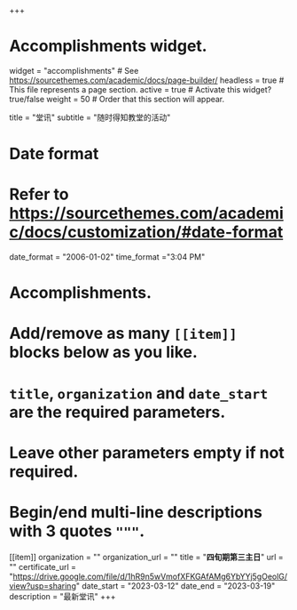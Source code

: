 +++
# Accomplishments widget.
widget = "accomplishments"  # See https://sourcethemes.com/academic/docs/page-builder/
headless = true  # This file represents a page section.
active = true  # Activate this widget? true/false
weight = 50  # Order that this section will appear.

title = "堂讯"
subtitle = "随时得知教堂的活动"

# Date format
#   Refer to https://sourcethemes.com/academic/docs/customization/#date-format
date_format = "2006-01-02"
time_format ="3:04 PM"

# Accomplishments.
#   Add/remove as many `[[item]]` blocks below as you like.
#   `title`, `organization` and `date_start` are the required parameters.
#   Leave other parameters empty if not required.
#   Begin/end multi-line descriptions with 3 quotes `"""`.

[[item]]
  organization = ""
  organization_url = ""
  title = "**四旬期第三主日**"
  url = ""
  certificate_url = "https://drive.google.com/file/d/1hR9n5wVmofXFKGAfAMg6YbYYj5gOeolG/view?usp=sharing"
  date_start = "2023-03-12"
  date_end = "2023-03-19"
  description = "最新堂讯"
+++
